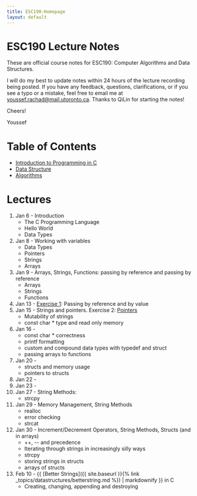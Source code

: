```yaml
---
title: ESC190-Homepage
layout: default
---
```


# ESC190 Lecture Notes
These are official course notes for ESC190: Computer Algorithms and Data Structures.
<!--<br><br>-->



I will do my best to update notes within 24 hours of the lecture recording being posted. If you have any
feedback, questions, clarifications, or if you see a typo or a mistake, feel free to email me at <a
href="mailto:youssef.rachad@mail.utoronto.ca">youssef.rachad@mail.utoronto.ca</a>. Thanks to QiLin for
starting the notes!
<!--<br><br>-->



Cheers!

Youssef


# Table of Contents
- [Introduction to Programming in C](./topics/cprogramming.html)
- [Data Structure](./topics/datastructures.html)
- [Algorithms](./topics/algorithms.html)

# Lectures
<ol id="lecs">
  <li>Jan  6 - Introduction 
	  <ul>
		  <li>The C Programming Language</li>
		  <li>Hello World</li>
		  <li>Data Types</li>
	</ul>
  </li>
  <li>Jan  8 - Working with variables 
	  <ul>
		  <li>Data Types</li>
		  <li>Pointers</li>
		  <li>Strings</li>
		  <li>Arrays</li>
	  </ul>
  </li>
  <li>Jan  9 - Arrays, Strings, Functions: passing by reference and passing by reference
	  <ul>
		  <li>Arrays</li>
		  <li>Strings</li>
		  <li>Functions</li>
	  </ul>
  </li>
  <li>Jan 13 - <a href="{{ site.url }}{{ site.baseurl }}/topics/cprogramming/exercice.html">Exercise 1</a>: Passing by reference and by value</li>
  <li>Jan 15 - Strings and pointers. Exercise 2: <a href="https://www.cs.toronto.edu/~guerzhoy/190/pointers" target="blank_">Pointers</a>  
       <ul>
           <li>Mutability of strings</li>
           <li>const char * type and read only memory</li>
       </ul> 
  </li>
  <li>Jan 16 -
      <ul>
          <li>const char * correctness</li>
          <li>printf formatting</li>
          <li>custom and compound data types with typedef and struct</li>
          <li>passing arrays to functions</li>
      </ul>
  </li>
  <li>Jan 20 - 
      <ul>
          <li>structs and memory usage</li>
          <li>pointers to structs</li>
      </ul>
  </li>
  <li>Jan 22 - </li>
  <li>Jan 23 - </li>
  <li>Jan 27 - String Methods:
      <ul>
          <li>strcpy</li>
          <!--<li>??</li>-->
      </ul>
  <li>Jan 29 - Memory Management, String Methods
      <ul>
          <li>realloc</li>
          <li>error checking</li>
          <li>strcat</li>
      </ul>
  <li>Jan 30 - Increment/Decrement Operators, String Methods, Structs (and in arrays)
      <ul>
          <li> ++, -- and precedence</li>
          <li>Iterating through strings in increasingly silly ways</li>
          <li>strcpy</li>
          <!--<li>length of string??</li>-->
          <li>storing strings in structs</li>
          <li>arrays of structs</li>
      </ul>
  <li>Feb 10 - {{ [Better Strings]({{ site.baseurl }}{% link _topics/datastructures/betterstring.md %}) | markdownify }} in C
      <ul>
          <li> Creating, changing, appending and destroying</li>
      </ul>
<!-- markdown auto closes the list maybe </ol> -->

